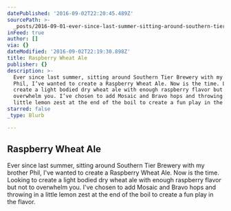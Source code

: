 ```yaml
---
datePublished: '2016-09-02T22:20:45.489Z'
sourcePath: >-
  _posts/2016-09-01-ever-since-last-summer-sitting-around-southern-tier-brewery.md
inFeed: true
author: []
via: {}
dateModified: '2016-09-02T22:19:30.898Z'
title: Raspberry Wheat Ale
publisher: {}
description: >-
  Ever since last summer, sitting around Southern Tier Brewery with my brother
  Phil, I’ve wanted to create a Raspberry Wheat Ale. Now is the time. Looking to
  create a light bodied dry wheat ale with enough raspberry flavor but not to
  overwhelm you. I’ve chosen to add Mosaic and Bravo hops and throwing in a
  little lemon zest at the end of the boil to create a fun play in the flavor.
starred: false
_type: Blurb

---
```

## Raspberry Wheat Ale

Ever since last summer, sitting around Southern Tier Brewery with my brother Phil, I've wanted to create a Raspberry Wheat Ale. Now is the time. Looking to create a light bodied dry wheat ale with enough raspberry flavor but not to overwhelm you. I've chosen to add Mosaic and Bravo hops and throwing in a little lemon zest at the end of the boil to create a fun play in the flavor.